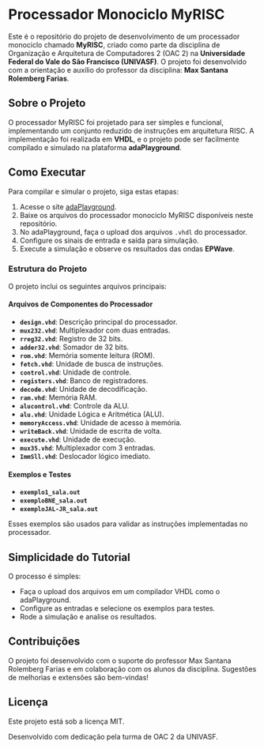 # Processador Monociclo MyRISC

Este é o repositório do projeto de desenvolvimento de um processador monociclo chamado **MyRISC**, criado como parte da disciplina de Organização e Arquitetura de Computadores 2 (OAC 2) na **Universidade Federal do Vale do São Francisco (UNIVASF)**. O projeto foi desenvolvido com a orientação e auxílio do professor da disciplina: **Max Santana Rolemberg Farias**.

## Sobre o Projeto

O processador MyRISC foi projetado para ser simples e funcional, implementando um conjunto reduzido de instruções em arquitetura RISC. A implementação foi realizada em **VHDL**, e o projeto pode ser facilmente compilado e simulado na plataforma **adaPlayground**.

## Como Executar

Para compilar e simular o projeto, siga estas etapas:

1. Acesse o site [adaPlayground](https://www.adaplayground.com/).
2. Baixe os arquivos do processador monociclo MyRISC disponíveis neste repositório.
3. No adaPlayground, faça o upload dos arquivos `.vhdl` do processador.
4. Configure os sinais de entrada e saída para simulação.
5. Execute a simulação e observe os resultados das ondas **EPWave**.

### Estrutura do Projeto

O projeto inclui os seguintes arquivos principais:

#### Arquivos de Componentes do Processador
- **`design.vhd`**: Descrição principal do processador.
- **`mux232.vhd`**: Multiplexador com duas entradas.
- **`rreg32.vhd`**: Registro de 32 bits.
- **`adder32.vhd`**: Somador de 32 bits.
- **`rom.vhd`**: Memória somente leitura (ROM).
- **`fetch.vhd`**: Unidade de busca de instruções.
- **`control.vhd`**: Unidade de controle.
- **`registers.vhd`**: Banco de registradores.
- **`decode.vhd`**: Unidade de decodificação.
- **`ram.vhd`**: Memória RAM.
- **`alucontrol.vhd`**: Controle da ALU.
- **`alu.vhd`**: Unidade Lógica e Aritmética (ALU).
- **`memoryAccess.vhd`**: Unidade de acesso à memória.
- **`writeBack.vhd`**: Unidade de escrita de volta.
- **`execute.vhd`**: Unidade de execução.
- **`mux35.vhd`**: Multiplexador com 3 entradas.
- **`ImmSll.vhd`**: Deslocador lógico imediato.

#### Exemplos e Testes
- **`exemplo1_sala.out`**
- **`exemploBNE_sala.out`**
- **`exemploJAL-JR_sala.out`**

Esses exemplos são usados para validar as instruções implementadas no processador.

## Simplicidade do Tutorial

O processo é simples:
- Faça o upload dos arquivos em um compilador VHDL como o adaPlayground.
- Configure as entradas e selecione os exemplos para testes.
- Rode a simulação e analise os resultados.

## Contribuições

O projeto foi desenvolvido com o suporte do professor Max Santana Rolemberg Farias e em colaboração com os alunos da disciplina. Sugestões de melhorias e extensões são bem-vindas!

## Licença

Este projeto está sob a licença MIT.

Desenvolvido com dedicação pela turma de OAC 2 da UNIVASF.
